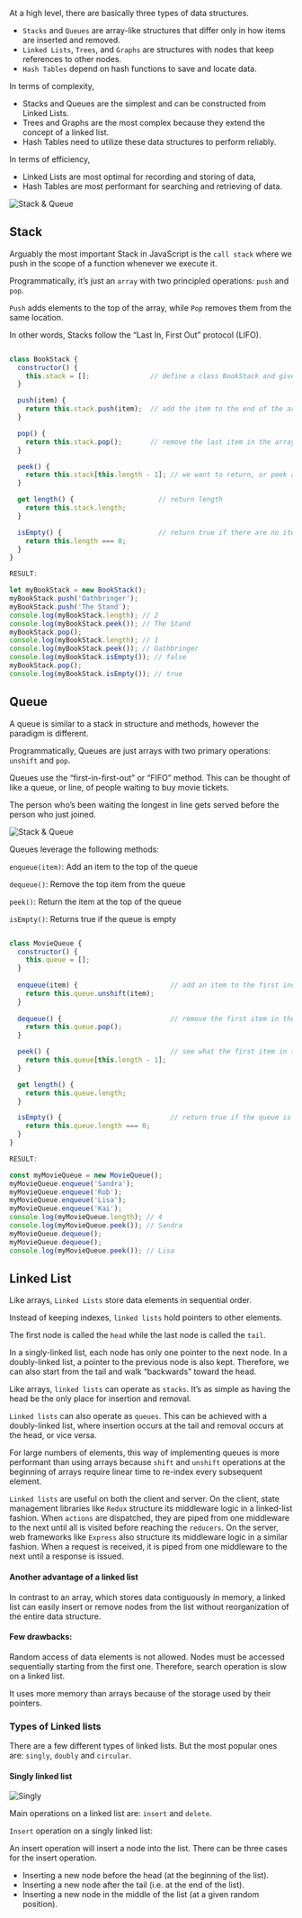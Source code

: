 At a high level, there are basically three types of data structures. 
- `Stacks` and `Queues` are array-like structures that differ only in how items are inserted and removed. 
- `Linked Lists`, `Trees`, and `Graphs` are structures with nodes that keep references to other nodes. 
- `Hash Tables` depend on hash functions to save and locate data.

In terms of complexity, 
- Stacks and Queues are the simplest and can be constructed from Linked Lists. 
- Trees and Graphs are the most complex because they extend the concept of a linked list. 
- Hash Tables need to utilize these data structures to perform reliably. 

In terms of efficiency, 
- Linked Lists are most optimal for recording and storing of data, 
- Hash Tables are most performant for searching and retrieving of data.


![Stack & Queue](https://res.cloudinary.com/practicaldev/image/fetch/s--BgQwtlaT--/c_limit%2Cf_auto%2Cfl_progressive%2Cq_auto%2Cw_880/https://cdn-images-1.medium.com/max/1600/1%2AxSRTv4g2tofWQktkUwoRog.png)

## Stack


Arguably the most important Stack in JavaScript is the `call stack` where we push in the scope of a function whenever we execute it.

Programmatically, it’s just an `array` with two principled operations: `push` and `pop`. 

`Push` adds elements to the top of the array, while `Pop` removes them from the same location. 

In other words, Stacks follow the “Last In, First Out” protocol (LIFO).


```javascript

class BookStack {
  constructor() {
    this.stack = [];               // define a class BookStack and give it a constructor method that has one property
  }

  push(item) {
    return this.stack.push(item);  // add the item to the end of the array The array.push() method returns the new length array.
  }

  pop() {
    return this.stack.pop();       // remove the last item in the array, array.pop() method returns the item which was added,                                              // or undefined if the array is now empty
  }

  peek() {
    return this.stack[this.length - 1]; // we want to return, or peek at, the last item in the stack
  }

  get length() {                     // return length
    return this.stack.length;
  }

  isEmpty() {                        // return true if there are no items in the stack. So if the length is zero, return true.
    return this.length === 0;
  }
}

RESULT:

let myBookStack = new BookStack();
myBookStack.push('Oathbringer');
myBookStack.push('The Stand');
console.log(myBookStack.length); // 2
console.log(myBookStack.peek()); // The Stand
myBookStack.pop();
console.log(myBookStack.length); // 1
console.log(myBookStack.peek()); // Oathbringer
console.log(myBookStack.isEmpty()); // false
myBookStack.pop();
console.log(myBookStack.isEmpty()); // true

```

## Queue


A queue is similar to a stack in structure and methods, however the paradigm is different. 

Programmatically, Queues are just arrays with two primary operations: `unshift` and `pop`.

Queues use the “first-in-first-out” or “FIFO” method. This can be thought of like a queue, or line, of people waiting to buy movie tickets.

The person who’s been waiting the longest in line gets served before the person who just joined.

![Stack & Queue](https://res.cloudinary.com/practicaldev/image/fetch/s--_pp5Lukw--/c_limit%2Cf_auto%2Cfl_progressive%2Cq_auto%2Cw_880/https://cdn-images-1.medium.com/max/1600/1%2AA143SzcQuOhlZixXbFBpoA.png)

Queues leverage the following methods:

`enqueue(item)`: Add an item to the top of the queue

`dequeue()`: Remove the top item from the queue

`peek()`: Return the item at the top of the queue

`isEmpty()`: Returns true if the queue is empty

```javascript

class MovieQueue {
  constructor() {
    this.queue = [];
  }
 
  enqueue(item) {                       // add an item to the first index in an array (the back of the queue)
    return this.queue.unshift(item);
  }
 
  dequeue() {                           // remove the first item in the queue, or the last item in the array
    return this.queue.pop();
  }

  peek() {                              // see what the first item in the queue is, the last item in the array
    return this.queue[this.length - 1];
  }

  get length() {
    return this.queue.length;
  }

  isEmpty() {                           // return true if the queue is empty
    return this.queue.length === 0;
  }
}

RESULT:

const myMovieQueue = new MovieQueue();
myMovieQueue.enqueue('Sandra');
myMovieQueue.enqueue('Rob');
myMovieQueue.enqueue('Lisa');
myMovieQueue.enqueue('Kai');
console.log(myMovieQueue.length); // 4
console.log(myMovieQueue.peek()); // Sandra
myMovieQueue.dequeue();
myMovieQueue.dequeue();
console.log(myMovieQueue.peek()); // Lisa


```


## Linked List

Like arrays, `Linked Lists` store data elements in sequential order. 

Instead of keeping indexes, `linked lists` hold pointers to other elements. 

The first node is called the `head` while the last node is called the `tail`. 

In a singly-linked list, each node has only one pointer to the next node. In a doubly-linked list, a pointer to the previous node is also kept. Therefore, we can also start from the tail and walk “backwards” toward the head.

Like arrays, `linked lists` can operate as `stacks`. It’s as simple as having the head be the only place for insertion and removal. 

`Linked lists` can also operate as `queues`. This can be achieved with a doubly-linked list, where insertion occurs at the tail and removal occurs at the head, or vice versa. 

For large numbers of elements, this way of implementing queues is more performant than using arrays because `shift` and `unshift` operations at the beginning of arrays require linear time to re-index every subsequent element.

`Linked lists` are useful on both the client and server. On the client, state management libraries like `Redux` structure its middleware logic in a linked-list fashion. When `actions` are dispatched, they are piped from one middleware to the next until all is visited before reaching the `reducers`. On the server, web frameworks like `Express` also structure its middleware logic in a similar fashion. When a request is received, it is piped from one middleware to the next until a response is issued.

#### Another advantage of a linked list

In contrast to an array, which stores data contiguously in memory, a linked list can easily insert or remove nodes from the list without reorganization of the entire data structure.

#### Few drawbacks:

Random access of data elements is not allowed. Nodes must be accessed sequentially starting from the first one. Therefore, search operation is slow on a linked list.

It uses more memory than arrays because of the storage used by their pointers.

### Types of Linked lists

There are a few different types of linked lists. But the most popular ones are: `singly`, `doubly` and `circular`.

#### Singly linked list

![Singly](https://miro.medium.com/max/1369/1*Ftrp2Eg3-AuDpWa5Pe1fUQ.png)

Main operations on a linked list are: `insert` and `delete`.

`Insert` operation on a singly linked list:

An insert operation will insert a node into the list. There can be three cases for the insert operation.

- Inserting a new node before the head (at the beginning of the list).
- Inserting a new node after the tail (i.e. at the end of the list).
- Inserting a new node in the middle of the list (at a given random position).
